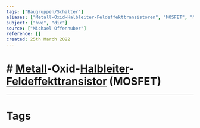 ```yaml
---
tags: ["Baugruppen/Schalter"]
aliases: ["Metall-Oxid-Halbleiter-Feldeffekttransistoren", "MOSFET", "MOSFETs", "metal-oxide-semiconductor field-effect transistor", "metal-oxide-semiconductor field effect transistors"]
subject: ["hwe", "dic"]
source: ["Michael Offenhuber"]
reference: []
created: 25th March 2022
---
```


# # [Metall](Metallbindung.md)-Oxid-[Halbleiter](Halbleiter.md)-[Feldeffekttransistor](Feldeffekttransistor.md) (MOSFET)

---
# Tags